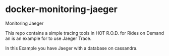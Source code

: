 # docker-monitoring-jaeger
Monitoring Jaeger 


This repo contains a simple tracing tools in HOT R.O.D. for Rides on Demand an is an example for to use Jaeger Trace. 

In this Example you have Jaeger with a database on cassandra.
